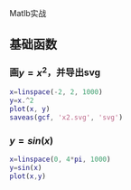 Matlb实战
## 基础函数
### 画$y=x^2$，并导出svg
```matlab
x=linspace(-2, 2, 1000)
y=x.^2
plot(x, y)
saveas(gcf, 'x2.svg', 'svg')
```

### $y=sin(x)$
```matlab
x=linspace(0, 4*pi, 1000)
y=sin(x)
plot(x,y)
```


